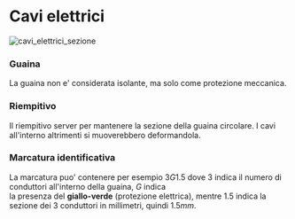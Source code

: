# Cavi elettrici  

![cavi_elettrici_sezione](https://user-images.githubusercontent.com/7195133/197293870-16fb6092-a9e1-4e16-b9bc-7e40cff9282c.jpg)

### Guaina  
La guaina non e' considerata isolante, ma solo come protezione meccanica.  

### Riempitivo  
Il riempitivo server per mantenere la sezione della guaina circolare. I cavi all'interno altrimenti si muoverebbero deformandola.  

### Marcatura identificativa   
La marcatura puo' contenere per esempio $3G1.5$ dove $3$ indica il numero di conduttori all'interno della guaina, $G$ indica  
la presenza del **giallo-verde** (protezione elettrica), mentre $1.5$ indica la sezione dei $3$ conduttori in millimetri, quindi $1.5mm$.
